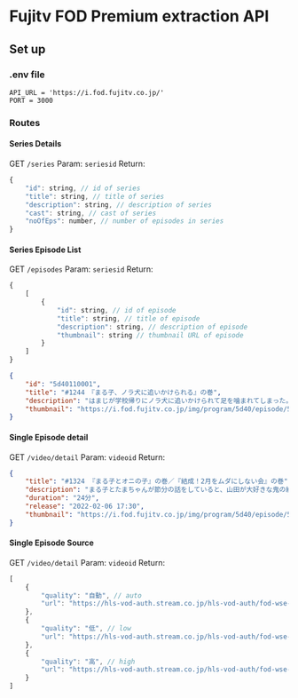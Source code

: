 # Fujitv FOD Premium extraction API

## Set up

### .env file

```env
API_URL = 'https://i.fod.fujitv.co.jp/'
PORT = 3000
```

### Routes

#### Series Details

GET `/series`
Param: `seriesid`
Return:

```js
{
    "id": string, // id of series
    "title": string, // title of series
    "description": string, // description of series
    "cast": string, // cast of series
    "noOfEps": number, // number of episodes in series
}
```

#### Series Episode List

GET `/episodes`
Param: `seriesid`
Return:

```js
{
    [
        {
            "id": string, // id of episode
            "title": string, // title of episode
            "description": string, // description of episode
            "thumbnail": string // thumbnail URL of episode
        }
    ]
}
```

```json
{
    "id": "5d40110001",
    "title": "#1244　『まる子、ノラ犬に追いかけられる』の巻",
    "description": "はまじが学校帰りにノラ犬に追いかけられて足を噛まれてしまった。学校近くでノラ犬を見かけた人がおり、まだこの辺にいることを知ったまる子たちは怖くて仕方がない。もしもの時はどうする？あれこれ考えるが心配は募るばかり。まる子の運命やいかに・・・？",
    "thumbnail": "https://i.fod.fujitv.co.jp/img/program/5d40/episode/5d40110001_a.jpg"
}
```

#### Single Episode detail

GET `/video/detail`
Param: `videoid`
Return:

```json
{
    "title": "#1324 『まる子とオニの子』の巻／『結成！2月をムダにしない会』の巻",
    "description": "まる子とたまちゃんが節分の話をしていると、山田が大好きな鬼の絵本を見せてくれた。ある日、まる子たちが公園で鬼ごっこをして遊んでいると、節子ちゃんと言う女の子に出会うのだが…／山根が、2月は28日しかないから、無駄に過ごしたくないと言う。どんな2月を過ごすか、一緒に考えてほしいと言われたまる子。【2月をムダにしない会】を結成することになった。",
    "duration": "24分",
    "release": "2022-02-06 17:30",
    "thumbnail": "https://i.fod.fujitv.co.jp/img/program/5d40/episode/5d40110083_a.jpg"
}
```

#### Single Episode Source

GET `/video/detail`
Param: `videoid`
Return:

```js
[
    {
        "quality": "自動", // auto
        "url": "https://hls-vod-auth.stream.co.jp/hls-vod-auth/fod-wse-abr/meta.m3u8?tk=f0569c9d9998793154b373fbf13f32dc2b36bfc740fd15b48362f82a29d11d77"
    },
    {
        "quality": "低", // low
        "url": "https://hls-vod-auth.stream.co.jp/hls-vod-auth/fod-wse-mid/meta.m3u8?tk=d04d8dbb3519e2d7269c336af131bc010a49fd9c3213e5179e5150b801c77300c6fcf05a6d8fa970c106baebdc901e78"
    },
    {
        "quality": "高", // high
        "url": "https://hls-vod-auth.stream.co.jp/hls-vod-auth/fod-wse-high/meta.m3u8?tk=d04d8dbb3519e2d7269c336af131bc01716c7e9ae4c18c7c6845e1b607c91eb22c74b1e85677d9ddb458fa39104e79cb"
    }
]
```
